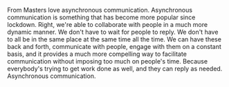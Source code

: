 From Masters love asynchronous communication. Asynchronous communication is something that has become more popular since lockdown. Right, we're able to collaborate with people in a much more dynamic manner. We don't have to wait for people to reply. We don't have to all be in the same place at the same time all the time. We can have these back and forth, communicate with people, engage with them on a constant basis, and it provides a much more compelling way to facilitate communication without imposing too much on people's time. Because everybody's trying to get work done as well, and they can reply as needed. Asynchronous communication.
